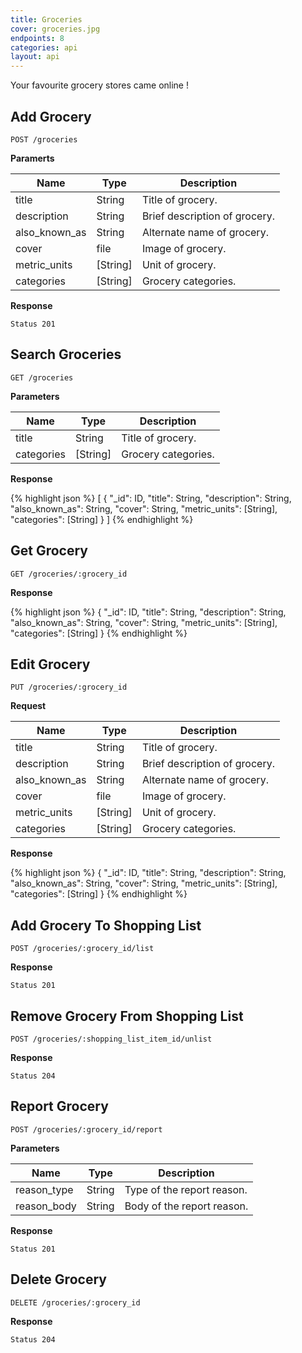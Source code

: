 ```yaml
---
title: Groceries
cover: groceries.jpg
endpoints: 8
categories: api
layout: api   
---
```

Your favourite grocery stores came online !
<!--more-->

## Add Grocery

`POST /groceries`

**Paramerts**

| Name | Type | Description |
| --- | --- | --- |
| title | String | Title of grocery. |
| description | String | Brief description of grocery. |
| also_known_as | String | Alternate name of grocery. |
| cover | file | Image of grocery. |
| metric_units | [String] | Unit of grocery. |
| categories | [String] | Grocery categories. |

**Response**

`Status 201`


## Search Groceries

`GET /groceries`

**Parameters**

| Name | Type | Description |
| --- | --- | --- |
| title | String | Title of grocery. |
| categories | [String] | Grocery categories. |

**Response**

{% highlight json %}
[
	{
		"_id": ID,
		"title": String,
		"description": String,
		"also_known_as": String,
		"cover": String,
		"metric_units": [String],
		"categories": [String]
	}
]
{% endhighlight %}


## Get Grocery

`GET /groceries/:grocery_id`

**Response**

{% highlight json %}
{
	"_id": ID,
	"title": String,
	"description": String,
	"also_known_as": String,
	"cover": String,
	"metric_units": [String],
	"categories": [String]
}
{% endhighlight %}


## Edit Grocery

`PUT /groceries/:grocery_id`

**Request**

| Name | Type | Description |
| --- | --- | --- |
| title | String | Title of grocery. |
| description | String | Brief description of grocery. |
| also_known_as | String | Alternate name of grocery. |
| cover | file | Image of grocery. |
| metric_units | [String] | Unit of grocery. |
| categories | [String] | Grocery categories. |

**Response**

{% highlight json %}
{
	"_id": ID,
	"title": String,
	"description": String,
	"also_known_as": String,
	"cover": String,
	"metric_units": [String],
	"categories": [String]
}
{% endhighlight %}


## Add Grocery To Shopping List

`POST /groceries/:grocery_id/list`

**Response**

`Status 201`


## Remove Grocery From Shopping List

`POST /groceries/:shopping_list_item_id/unlist`

**Response**

`Status 204`

## Report Grocery

`POST /groceries/:grocery_id/report`

**Parameters**

| Name | Type | Description |
| --- | --- | --- |
| reason_type  | String | Type of the report reason. |
| reason_body  | String | Body of the report reason. |

**Response**

`Status 201`


## Delete Grocery

`DELETE /groceries/:grocery_id`

**Response**

`Status 204`